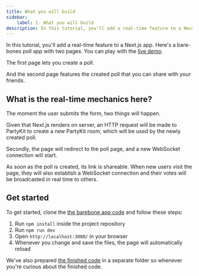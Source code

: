```yaml
---
title: What you will build
sidebar:
    label: 1. What you will build
description: In this tutorial, you'll add a real-time feature to a Next.js app.
---
```


In this tutorial, you'll add a real-time feature to a Next.js app. Here's a bare-bones poll app with two pages. You can play with the [live demo]().

The first page lets you create a poll.

<!-- image -->

And the second page features the created poll that you can share with your  friends.

<!-- image -->

## What is the real-time mechanics here?

The moment the user submits the form, two things will happen.

Given that Next.js renders on server, an HTTP request will be made to PartyKit to create a new PartyKit room, which will be used by the newly created poll.

Secondly, the page will redirect to the poll page, and a new WebSocket connection will start.

As soon as the poll is created, its link is shareable. When new users visit the page, they will also establish a WebSocket connection and their votes will be broadcasted in real time to others.

## Get started

To get started, clone the [the barebone app code]() and follow these steps:

1. Run `npm install` inside the project repository
2. Run `npm run dev`
3. Open `http://localhost:3000/` in your browser
4. Whenever you change and save the files, the page will automatically reload

We've also prepared [the finished code]() in a separate folder so whenever you're curious about the finished code.

